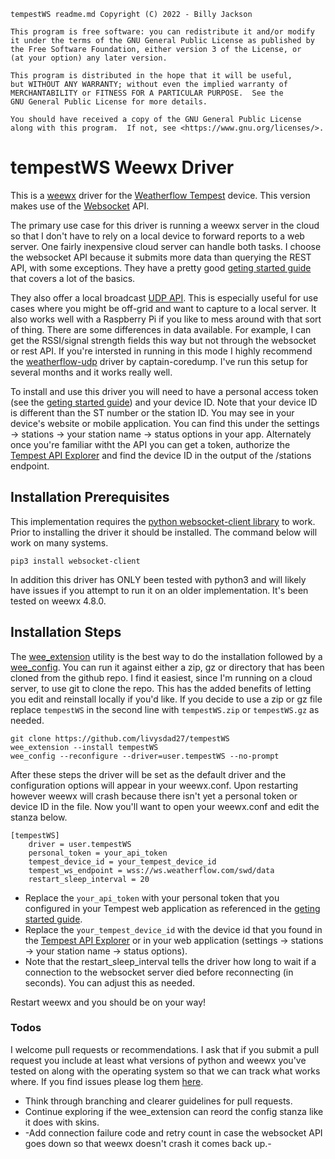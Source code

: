     tempestWS readme.md Copyright (C) 2022 - Billy Jackson

    This program is free software: you can redistribute it and/or modify
    it under the terms of the GNU General Public License as published by
    the Free Software Foundation, either version 3 of the License, or
    (at your option) any later version.

    This program is distributed in the hope that it will be useful,
    but WITHOUT ANY WARRANTY; without even the implied warranty of
    MERCHANTABILITY or FITNESS FOR A PARTICULAR PURPOSE.  See the
    GNU General Public License for more details.

    You should have received a copy of the GNU General Public License
    along with this program.  If not, see <https://www.gnu.org/licenses/>.

# tempestWS Weewx Driver
This is a [weewx](https://weewx.com) driver for the [Weatherflow Tempest](https://weatherflow.com/tempest-weather-system/) device.  This version makes use of the [Websocket](https://weatherflow.github.io/Tempest/api/ws.html) API.

The primary use case for this driver is running a weewx server in the cloud so that I don't have to rely on a local device to forward reports to a web server.  One fairly inexpensive cloud server can handle both tasks.  I choose the websocket API because it submits more data than querying the REST API, with some exceptions.  They have a pretty good [geting started guide](https://weatherflow.github.io/Tempest/api/) that covers a lot of the basics.

They also offer a local broadcast [UDP API](https://weatherflow.github.io/Tempest/api/udp/v171/).  This is especially useful for use cases where you might be off-grid and want to capture to a local server.  It also works well with a Raspberry Pi if you like to mess around with that sort of thing.  There are some differences in data available.  For example, I can get the RSSI/signal strength fields this way but not through the websocket or rest API.  If you're intersted in running in this mode I highly recommend the [weatherflow-udp](https://github.com/captain-coredump/weatherflow-udp) driver by captain-coredump.  I've run this setup for several months and it works really well.

To install and use this driver you will need to have a personal access token (see the [geting started guide](https://weatherflow.github.io/Tempest/api/)) and your device ID.  Note that your device ID is different than the ST number or the station ID. You may see in your device's website or mobile application.  You can find this under the settings -> stations -> your station name -> status options in your app.  Alternately once you're familiar witht the API you can get a token, authorize the [Tempest API Explorer](https://weatherflow.github.io/Tempest/api/swagger/#!/stations/getStations) and find the device ID in the output of the /stations endpoint. 

## Installation Prerequisites
This implementation requires the [python websocket-client library](https://pypi.org/project/websocket-client/) to work.  Prior to installing the driver it should be installed.  The command below will work on many systems.

    pip3 install websocket-client

In addition this driver has ONLY been tested with python3 and will likely have issues if you attempt to run it on an older implementation.  It's been tested on weewx 4.8.0.

## Installation Steps
The [wee_extension](https://www.weewx.com/docs/utilities.htm#wee_extension_utility) utility is the best way to do the installation followed by a [wee_config](https://weewx.com/docs/utilities.htm#wee_config_utility).  You can run it against either a zip, gz or directory that has been cloned from the github repo.  I find it easiest, since I'm running on a cloud server, to use git to clone the repo.  This has the added benefits of letting you edit and reinstall locally if you'd like.  If you decide to use a zip or gz file replace `tempestWS` in the second line with `tempestWS.zip` or `tempestWS.gz` as needed.

    git clone https://github.com/livysdad27/tempestWS
    wee_extension --install tempestWS
    wee_config --reconfigure --driver=user.tempestWS --no-prompt

After these steps the driver will be set as the default driver and the configuration options will appear in your weewx.conf.  Upon restarting however weewx will crash because there isn't yet a personal token or device ID in the file.  Now you'll want to open your weewx.conf and edit the stanza below.

    [tempestWS]
        driver = user.tempestWS
        personal_token = your_api_token
        tempest_device_id = your_tempest_device_id
        tempest_ws_endpoint = wss://ws.weatherflow.com/swd/data
        restart_sleep_interval = 20

* Replace the `your_api_token` with your personal token that you configured in your Tempest web application as referenced in the [geting started guide](https://weatherflow.github.io/Tempest/api/).
* Replace the `your_tempest_device_id` with the device id that you found in the [Tempest API Explorer](https://weatherflow.github.io/Tempest/api/swagger/#!/stations/getStations) or in your web application (settings -> stations -> your station name -> status options).
* Note that the restart_sleep_interval tells the driver how long to wait if a connection to the websocket server died before reconnecting (in seconds).  You can adjust this as needed.

Restart weewx and you should be on your way!

### Todos
I welcome pull requests or recommendations.  I ask that if you submit a pull request you include at least what versions of python and weewx you've tested on along with the operating system so that we can track what works where.  If you find issues please log them [here](https://github.com/livysdad27/tempestWS/issues).

* Think through branching and clearer guidelines for pull requests.  
* Continue exploring if the wee_extension can reord the config stanza like it does with skins.
* -Add connection failure code and retry count in case the websocket API goes down so that weewx doesn't crash it comes back up.-

